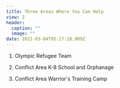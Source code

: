 ```yaml
---
title: Three Areas Where You Can Help
view: 2
header:
  caption: ""
  image: ""
date: 2021-03-04T05:17:18.909Z
---
```

1. Olympic Refugee Team

2. Conflict Area K-8 School and Orphanage

3. Conflict Area Warrior's Training Camp